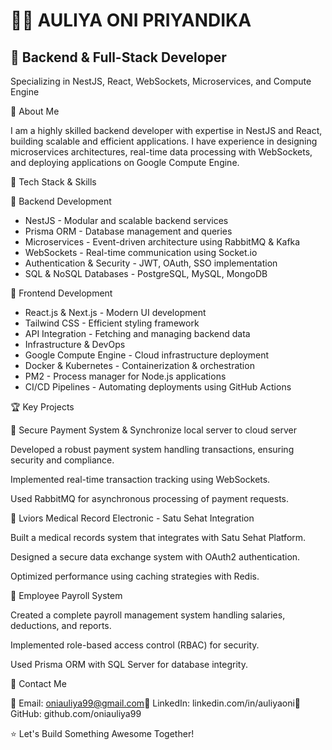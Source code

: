 # 👨‍💻 AULIYA ONI PRIYANDIKA

## 🚀 Backend & Full-Stack Developer

Specializing in NestJS, React, WebSockets, Microservices, and Compute Engine

🔹 About Me

I am a highly skilled backend developer with expertise in NestJS and React, building scalable and efficient applications. I have experience in designing microservices architectures, real-time data processing with WebSockets, and deploying applications on Google Compute Engine.

🔹 Tech Stack & Skills

🔹 Backend Development
- NestJS - Modular and scalable backend services
- Prisma ORM - Database management and queries
- Microservices - Event-driven architecture using RabbitMQ & Kafka
- WebSockets - Real-time communication using Socket.io
- Authentication & Security - JWT, OAuth, SSO implementation
- SQL & NoSQL Databases - PostgreSQL, MySQL, MongoDB

🔹 Frontend Development

- React.js & Next.js - Modern UI development
- Tailwind CSS - Efficient styling framework
- API Integration - Fetching and managing backend data
- Infrastructure & DevOps
- Google Compute Engine - Cloud infrastructure deployment
- Docker & Kubernetes - Containerization & orchestration
- PM2 - Process manager for Node.js applications
- CI/CD Pipelines - Automating deployments using GitHub Actions


🏆 Key Projects

🔹 Secure Payment System & Synchronize local server to cloud server

Developed a robust payment system handling transactions, ensuring security and compliance.

Implemented real-time transaction tracking using WebSockets.

Used RabbitMQ for asynchronous processing of payment requests.

🔹 Lviors Medical Record Electronic - Satu Sehat Integration

Built a medical records system that integrates with Satu Sehat Platform.

Designed a secure data exchange system with OAuth2 authentication.

Optimized performance using caching strategies with Redis.

🔹 Employee Payroll System

Created a complete payroll management system handling salaries, deductions, and reports.

Implemented role-based access control (RBAC) for security.

Used Prisma ORM with SQL Server for database integrity.

🔹 Contact Me

📩 Email: oniauliya99@gmail.com💼 LinkedIn: linkedin.com/in/auliyaoni📂 GitHub: github.com/oniauliya99

⭐ Let's Build Something Awesome Together!
